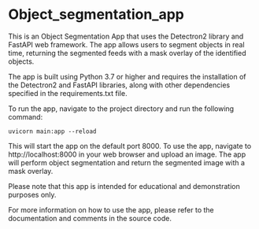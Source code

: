 # Object_segmentation_app

This is an Object Segmentation App that uses the Detectron2 library and FastAPI web framework. The app allows users to segment objects in real time, returning the segmented feeds  with a mask overlay of the identified objects.

The app is built using Python 3.7 or higher and requires the installation of the Detectron2 and FastAPI libraries, along with other dependencies specified in the requirements.txt file.

To run the app, navigate to the project directory and run the following command:

`
uvicorn main:app --reload
`

This will start the app on the default port 8000. To use the app, navigate to http://localhost:8000 in your web browser and upload an image. The app will perform object segmentation and return the segmented image with a mask overlay.

Please note that this app is intended for educational and demonstration purposes only.

For more information on how to use the app, please refer to the documentation and comments in the source code.
